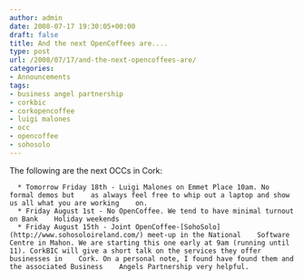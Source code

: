 ```yaml
---
author: admin
date: 2008-07-17 19:30:05+00:00
draft: false
title: And the next OpenCoffees are....
type: post
url: /2008/07/17/and-the-next-opencoffees-are/
categories:
- Announcements
tags:
- business angel partnership
- corkbic
- corkopencoffee
- luigi malones
- occ
- opencoffee
- sohosolo
---
```


The following are the next OCCs in Cork:



	  * Tomorrow Friday 18th - Luigi Malones on Emmet Place 10am. No formal demos but    as always feel free to whip out a laptop and show us all what you are working    on.
	  * Friday August 1st - No OpenCoffee. We tend to have minimal turnout on Bank    Holiday weekends
	  * Friday August 15th - Joint OpenCoffee-[SohoSolo](http://www.sohosoloireland.com/) meet-up in the National    Software Centre in Mahon. We are starting this one early at 9am (running until    11). CorkBIC will give a short talk on the services they offer businesses in    Cork. On a personal note, I found have found them and the associated Business    Angels Partnership very helpful.


